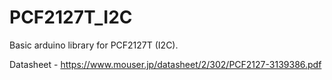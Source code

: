 # PCF2127T_I2C
Basic arduino library for PCF2127T (I2C).

Datasheet - https://www.mouser.jp/datasheet/2/302/PCF2127-3139386.pdf
